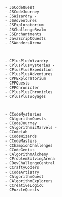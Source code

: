     - JSCodeQuest
    - JSCodeJourney
    - JSWizardry - 
    - JSAdventures
    - JSExploratorium
    - JSChallengeRealm
    - JSEnchantments
    - JavaScriptQuests
    - JSWondersArena



    - CPlusPlusWizardry
    - CPlusPlusMysteries - 
    - CPlusPlusExpedition
    - CPlusPlusAdventures
    - CPPExploratorium
    - CPPQuests
    - CPPChronicler
    - CPlusPlusChronicles
    - CPlusPlusVoyages



    - CCodeMysteries
    - CAlgorithmQuests
    - CCodeJourney
    - CAlgorithmicMarvels - 
    - CCodeLab
    - CCodeWizards
    - CCodeMasters
    - CChampionChallenges
    - CCodeGenius
    - CAlgorithmAlchemy
    - CProblemSolvingArena
    - CDevChallengeCentral
    - CCraftyCoders
    - CCodeArtistry
    - CAlgorithmQuest
    - CAlgorithmExplorers
    - CCreativeLogicC
    - CPuzzleQuests